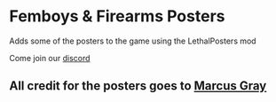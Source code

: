 # Femboys & Firearms Posters
Adds some of the posters to the game using the LethalPosters mod

Come join our [discord](https://discord.gg/VFRHNGrydD)

## All credit for the posters goes to [Marcus Gray](https://twitter.com/MarcusGrayArts)
